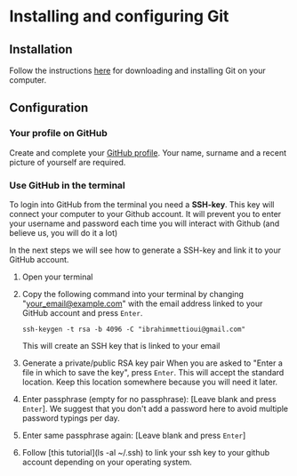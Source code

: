 # Installing and configuring Git

## Installation

Follow the instructions [here](https://git-scm.com/downloads) for downloading and installing Git on your computer.

## Configuration

### Your profile on GitHub

Create and complete your [GitHub profile](https://github.com/settings/profile).
Your name, surname and a recent picture of yourself are required.

### Use GitHub in the terminal

To login into GitHub from the terminal you need a **SSH-key**. This key will connect your computer to your Github account. It will prevent you to enter your username and password each time you will interact with Github (and believe us, you will do it a lot)

In the next steps we will see how to generate a SSH-key and link it to your GitHub account.

1. Open your terminal
2. Copy the following command into your terminal by changing "your_email@example.com" with the email address linked to your GitHub account and press `Enter`.

   ```shell
   ssh-keygen -t rsa -b 4096 -C "ibrahimmettioui@gmail.com"
   ```

   This will create an SSH key that is linked to your email

3. Generate a private/public RSA key pair
   When you are asked to "Enter a file in which to save the key", press `Enter`. This will accept the standard location. Keep this location somewhere because you will need it later.

4. Enter passphrase (empty for no passphrase): [Leave blank and press `Enter`]. We suggest that you don't add a password here to avoid multiple password typings per day.
5. Enter same passphrase again: [Leave blank and press `Enter`]
6. Follow [this tutorial](ls -al ~/.ssh) to link your ssh key to your github account depending on your operating system.